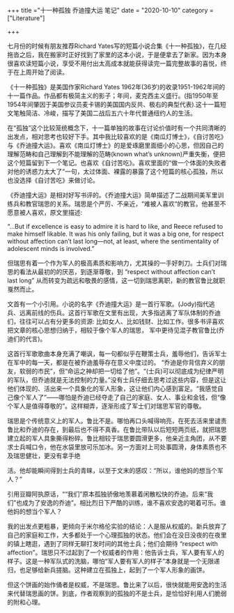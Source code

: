 +++
title ="十一种孤独 乔迪撞大运 笔记"
date = "2020-10-10"
category = ["Literature"]

+++



七月份的时候有朋友推荐Richard Yates写的短篇小说合集《十一种孤独》，在几经拖沓之后，我在搬家时正好找到了家里的这本小说，于是便拿去了新家。因为本身很喜欢读短篇小说，享受不用付出太高成本就能获得读完一篇完整故事的喜悦，终于在上周开始了阅读。

 

《十一种孤独》是美国作家Richard Yates 1962年(36岁)的收录1951-1962年间的十一篇作品。作品都有极简主义的影子；年间，麦克西主义盛行。(指1950年至1954年间肇因于美国参议员麦卡锡的美国国内反共、极右的典型代表).这十一篇短文笔触简洁、冷峻，描写了美国二战后五六十年代普通纽约人的生活。

 

在“孤独”这个比较笼统概念下，十一篇单独的故事在讨论价值时有一个共同清晰的出发点，相对思考也较好下手。其中我比较喜欢的是《南瓜灯博士》，《自讨苦吃》与《乔迪撞大运》。喜欢《南瓜灯博士》的是爱琢磨里面细小的心思，但因自己的理解范畴和自己理解到不能理解的范畴(known what’s unknown)严重失衡，便把这个短篇留到下一个笔记。也喜欢《自讨苦吃》。喜欢里面的“做一个体面的失败者对他的诱惑力太大了”一句，太过体面、裸露的暴露了这个短篇的核心孤独，所以也没选择《自讨苦吃》来做讨论。

 

《乔迪撞大运》是相对好写书评的。《乔迪撞大运》简单描述了二战期间美军里训练兵和教官瑞思的关系。瑞思是个严厉、不亲近，“难被人喜欢“的教官。他甚至不愿意被人喜欢，原文里描述:

 

“…But if excellence is easy to admire it is hard to like, and Reece refused to make himself likable. It was his only failing, but it was a big one, for respect without affection can’t last long—not, at least, where the sentimentality of adolescent minds is involved.”

 

但瑞思有着一个作为军人的极高素质和影响力，尤其操的一手好刺刀。士兵们对瑞思的看法从最初的的厌恶，到逐渐尊敬，到 “respect without affection can’t last long” 从而转变为疏远和敬畏的感情，这一切到瑞思离职，新的教官鲁比就职戛然而止。

 

文首有一个小引用。小说的名字《乔迪撞大运》是一首行军歌。(Jody)指代逃兵、远离前线的伤兵。这首行军歌在文里有出现，大多指逃离了军队体制的乔迪们，往往可以占有分更多的资源: 比如女人、比如钱财、比如工作。很多书评喜欢把文章的核心思想归纳于，相较于像个军人的瑞思， 军中更待见混子教官鲁比(乔迪们的代言)。

 

这首行军歌歌曲本身充满了嘲讽，每一句都似乎在鞭策士兵，羞辱他们，告诉军士在军中的每一天，都是在被乔迪羞辱存在意义中度过的。 “乔迪是你背信弃义的朋友，软弱的市民”，但“命运之神却把一切给了他”。“(士兵)可以彻底成为纪律严明的军队，但乔迪就是无法控制的力量。”没有士兵仔细去思考过这些内容，但是这让他们体现的、活出来一个具象化的军人形象，这让他们内心感到富足。“我感觉自己像个军人了”——哪怕是乔迪已经夺走了自己的家庭、女人、事业和金钱，但“像个军人是值得尊敬的”。这样糊弄，逐渐形成了军士们对瑞思军官的尊敬。

 

瑞思是个传统意义上的军人。鲁比不是。哪怕再口头喊得响亮，在死去活来里谴责鲁比和乔迪的存在，到最后也不得不真香。在鲁比带队以后短短两页纸，就把瑞思建立起的军人具象撕得粉碎。鲁比相较于瑞思要圆滑更多，他亲近主角团，从不要求士兵喊口令，他在水袋里放可乐加冰。另一方面对上司处事圆滑，身体素质也不及瑞思健壮，更没有拿手绝

活。他却能瞬间得到士兵的青睐，以至于文末的感叹：“所以，谁他妈的想当个军人？”

 

引用豆瓣阿执原话，““我们”原本孤独骄傲地羡慕着闲散松快的乔迪。后来“我们”也成为了安逸的乔迪”。相比烈日下严酷的训练，谁不喜欢安逸的喝着可乐。谁他妈的想当个军人？

 

我的出发点更粗暴，更倾向于米尔格伦实验的结论：人是服从权威的。新兵放弃了自己的家庭和工作，大多都处于一个心理孤独的状态。他们会在没日没夜的在夜里的镇上瞎逛，遇到了同样无聊打发时间的其他士兵；他们会期待 “respect with affection”。瑞思只不过起到了一个权威者的作用：他告诉士兵，军人要有军人的样子。这是一种军队式的洗脑，哪怕“军人要有军人的样子”本身就是一个无限递归，也足够给新兵搓脑。这种建立在孤独上，起到了一个军人形象的画饼。

 

但这个饼画的始作俑者是权威，不是瑞思。鲁比来了以后，很快就能用安逸的生活来代替瑞思画的饼。到底，作者观察到的孤独的不是士兵，是恰恰好利用人们脆弱的附和心理。

 

 

 

 

 

 

 